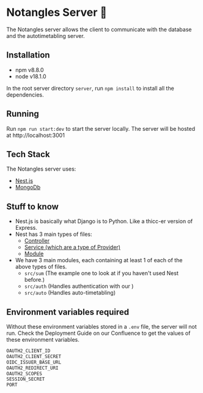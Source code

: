 # Notangles Server 💯

The Notangles server allows the client to communicate with the database and the autotimetabling server.

## Installation

- npm v8.8.0
- node v18.1.0

In the root server directory `server`, run `npm install` to install all the dependencies.

## Running

Run `npm run start:dev` to start the server locally. The server will be hosted at http://localhost:3001

## Tech Stack

The Notangles server uses:

- [Nest.js](https://nestjs.com/)
- [MongoDb](https://www.mongodb.com/)

## Stuff to know

- Nest.js is basically what Django is to Python. Like a thicc-er version of Express.
- Nest has 3 main types of files:
  - [Controller](https://docs.nestjs.com/controllers)
  - [Service (which are a type of Provider)](https://docs.nestjs.com/providers)
  - [Module](https://docs.nestjs.com/modules)
- We have 3 main modules, each containing at least 1 of each of the above types of files.
  - `src/sum` (The example one to look at if you haven't used Nest before.)
  - `src/auth` (Handles authentication with our )
  - `src/auto` (Handles auto-timetabling)

## Environment variables required

Without these environment variables stored in a `.env` file, the server will not run. Check the Deployment Guide on our Confluence to get the values of these environment variables.

```bash
OAUTH2_CLIENT_ID
OAUTH2_CLIENT_SECRET
OIDC_ISSUER_BASE_URL
OAUTH2_REDIRECT_URI
OAUTH2_SCOPES
SESSION_SECRET
PORT
```
